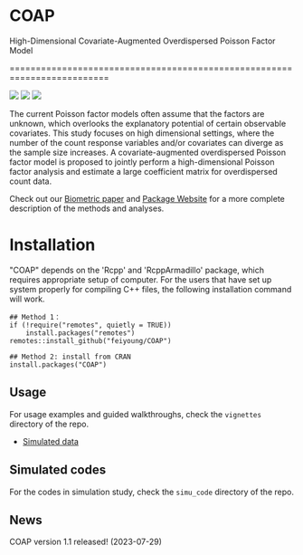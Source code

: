 # COAP
High-Dimensional Covariate-Augmented Overdispersed Poisson Factor Model

=========================================================================
<!-- badges: start -->

[![](https://www.r-pkg.org/badges/version-ago/COAP)](https://cran.r-project.org/package=COAP)
[![](https://cranlogs.r-pkg.org/badges/COAP?color=orange)](https://cran.r-project.org/package=COAP)
[![](https://cranlogs.r-pkg.org/badges/grand-total/COAP?color=orange)](https://cran.r-project.org/package=COAP)
<!-- badges: end -->


The current Poisson factor models often assume that the factors are unknown, which overlooks the explanatory potential of certain observable covariates. This study focuses on high dimensional settings, where the number of the count response variables and/or covariates can diverge as the sample size increases. A covariate-augmented overdispersed Poisson factor model is proposed to jointly perform a high-dimensional Poisson factor analysis and estimate a large coefficient matrix for overdispersed count data. 



Check out  our [Biometric paper](https://doi.org/10.1093/biomtc/ujae031) and  [Package Website](https://feiyoung.github.io/COAP/index.html) for a more complete description of the methods and analyses. 

# Installation
"COAP" depends on the 'Rcpp' and 'RcppArmadillo' package, which requires appropriate setup of computer. For the users that have set up system properly for compiling C++ files, the following installation command will work.
```{Rmd}
## Method 1：
if (!require("remotes", quietly = TRUE))
    install.packages("remotes")
remotes::install_github("feiyoung/COAP")

## Method 2: install from CRAN
install.packages("COAP")

```



## Usage
For usage examples and guided walkthroughs, check the `vignettes` directory of the repo. 

* [Simulated data](https://feiyoung.github.io/COAP/articles/COAPsimu.html)

## Simulated codes
For the codes in simulation study, check the `simu_code` directory of the repo.


## News

COAP version 1.1 released! (2023-07-29) 


